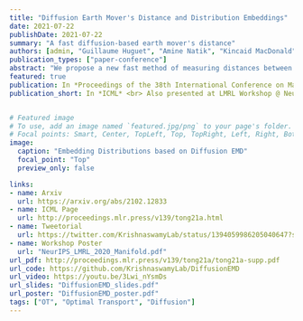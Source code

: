 ```yaml
---
title: "Diffusion Earth Mover's Distance and Distribution Embeddings"
date: 2021-07-22
publishDate: 2021-07-22
summary: "A fast diffusion-based earth mover's distance"
authors: [admin, "Guillaume Huguet", "Amine Natik", "Kincaid MacDonald", "Manik Kuchroo", "Ronald Coifman", "Guy Wolf", "Smita Krishnaswamy"]
publication_types: ["paper-conference"]
abstract: "We propose a new fast method of measuring distances between large numbers of related high dimensional datasets called the Diffusion Earth Mover's Distance (EMD). We model the datasets as distributions supported on common data graph that is derived from the affinity matrix computed on the combined data. In such cases where the graph is a discretization of an underlying Riemannian closed manifold, we prove that Diffusion EMD is topologically equivalent to the standard EMD with a geodesic ground distance. Diffusion EMD can be computed in {{< math >}}$\tilde{O}(n)${{< /math >}} time and is more accurate than similarly fast algorithms such as tree-based EMDs. We also show Diffusion EMD is fully differentiable, making it amenable to future uses in gradient-descent frameworks such as deep neural networks. Finally, we demonstrate an application of Diffusion EMD to single cell data collected from 210 COVID-19 patient samples at Yale New Haven Hospital. Here, Diffusion EMD can derive distances between patients on the manifold of cells at least two orders of magnitude faster than equally accurate methods. This distance matrix between patients can be embedded into a higher level patient manifold which uncovers structure and heterogeneity in patients. More generally, Diffusion EMD is applicable to all datasets that are massively collected in parallel in many medical and biological systems."
featured: true
publication: In *Proceedings of the 38th International Conference on Machine Learning* <br> Also presented at LMRL Workshop @ NeurIPS 2020
publication_short: In *ICML* <br> Also presented at LMRL Workshop @ NeurIPS 2020


# Featured image
# To use, add an image named `featured.jpg/png` to your page's folder.
# Focal points: Smart, Center, TopLeft, Top, TopRight, Left, Right, BottomLeft, Bottom, BottomRight.
image:
  caption: "Embedding Distributions based on Diffusion EMD"
  focal_point: "Top"
  preview_only: false

links:
- name: Arxiv
  url: https://arxiv.org/abs/2102.12833
- name: ICML Page
  url: http://proceedings.mlr.press/v139/tong21a.html
- name: Tweetorial
  url: https://twitter.com/KrishnaswamyLab/status/1394059986205040647?s=20&t=h5eFpIa32tuxT8HrUEmbng
- name: Workshop Poster
  url: "NeurIPS_LMRL_2020_Manifold.pdf"
url_pdf: http://proceedings.mlr.press/v139/tong21a/tong21a-supp.pdf
url_code: https://github.com/KrishnaswamyLab/DiffusionEMD
url_video: https://youtu.be/3Lwi_nYsmDs
url_slides: "DiffusionEMD_slides.pdf"
url_poster: "DiffusionEMD_poster.pdf"
tags: ["OT", "Optimal Transport", "Diffusion"]
---
```


